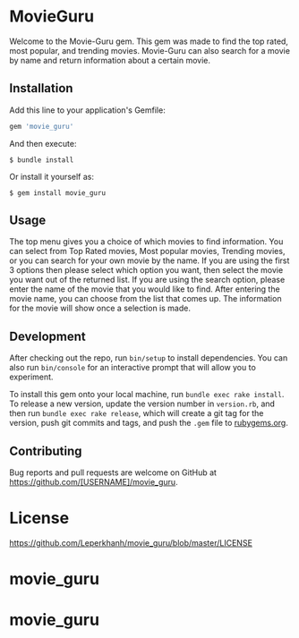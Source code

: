 # MovieGuru

Welcome to the Movie-Guru gem. This gem was made to find the top rated, most popular, and trending movies. Movie-Guru can also search for a movie by name and return information about a certain movie.

## Installation

Add this line to your application's Gemfile:

```ruby
gem 'movie_guru'
```

And then execute:

    $ bundle install

Or install it yourself as:

    $ gem install movie_guru

## Usage

The top menu gives you a choice of which movies to find information. You can select from Top Rated movies, Most popular movies, Trending movies, or you can search for your own movie by the name. If you are using the first 3 options then please select which option you want, then select the movie you want out of the returned list. If you are using the search option, please enter the name of the movie that you would like to find. After entering the movie name, you can choose from the list that comes up. The information for the movie will show once a selection is made.

## Development

After checking out the repo, run `bin/setup` to install dependencies. You can also run `bin/console` for an interactive prompt that will allow you to experiment.

To install this gem onto your local machine, run `bundle exec rake install`. To release a new version, update the version number in `version.rb`, and then run `bundle exec rake release`, which will create a git tag for the version, push git commits and tags, and push the `.gem` file to [rubygems.org](https://rubygems.org).

## Contributing

Bug reports and pull requests are welcome on GitHub at https://github.com/[USERNAME]/movie_guru.

# License
https://github.com/Leperkhanh/movie_guru/blob/master/LICENSE
# movie_guru
# movie_guru
